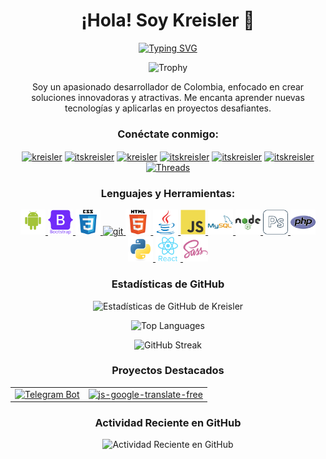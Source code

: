 <h1 align="center">¡Hola! Soy Kreisler 👋</h1>

<p align="center">
  <a href="https://github.com/itskreisler">
    <img src="https://readme-typing-svg.herokuapp.com?color=%2336BCF7&size=22&duration=8000&width=552&lines=Desarrollador+de+Software+%7C+Front-End+%7C+Mobile+%7C+Back-End" alt="Typing SVG">
  </a>
</p>

<p align="center">
  <img src="https://github-profile-trophy.vercel.app/?username=itskreisler&theme=dracula&no-frame=true&no-bg=true&margin-w=4" alt="Trophy">
</p>

<p align="center">
    Soy un apasionado desarrollador de Colombia, enfocado en crear soluciones innovadoras y atractivas. Me encanta aprender nuevas tecnologías y aplicarlas en proyectos desafiantes.
</p>

<h3 align="center">Conéctate conmigo:</h3>
<p align="center">
<a href="https://codepen.io/kreisler" target="blank"><img align="center" src="https://raw.githubusercontent.com/rahuldkjain/github-profile-readme-generator/master/src/images/icons/Social/codepen.svg" alt="kreisler" height="30" width="40" /></a>
<a href="https://twitter.com/itskreisler" target="blank"><img align="center" src="https://raw.githubusercontent.com/rahuldkjain/github-profile-readme-generator/master/src/images/icons/Social/twitter.svg" alt="itskreisler" height="30" width="40" /></a>
<a href="https.linkedin.com/in/kreisler" target="blank"><img align="center" src="https://raw.githubusercontent.com/rahuldkjain/github-profile-readme-generator/master/src/images/icons/Social/linked-in-alt.svg" alt="kreisler" height="30" width="40" /></a>
<a href="https://fb.com/itskreisler" target="blank"><img align="center" src="https://raw.githubusercontent.com/rahuldkjain/github-profile-readme-generator/master/src/images/icons/Social/facebook.svg" alt="itskreisler" height="30" width="40" /></a>
<a href="https.instagram.com/itskreisler" target="blank"><img align="center" src="https://raw.githubusercontent.com/rahuldkjain/github-profile-readme-generator/master/src/images/icons/Social/instagram.svg" alt="itskreisler" height="30" width="40" /></a>
<a href="https.www.youtube.com/c/itskreisler" target="blank"><img align="center" src="https://raw.githubusercontent.com/rahuldkjain/github-profile-readme-generator/master/src/images/icons/Social/youtube.svg" alt="itskreisler" height="30" width="40" /></a>
<a href="https.www.threads.net/@itskreisler" target="_blank"><img src="https://img.shields.io/badge/Threads-000000?style=for-the-badge&logo=threads&logoColor=white" alt="Threads"></a>
</p>

<h3 align="center">Lenguajes y Herramientas:</h3>
<p align="center">
    <a href="https://developer.android.com" target="_blank" rel="noreferrer"> <img src="https://raw.githubusercontent.com/devicons/devicon/master/icons/android/android-original-wordmark.svg" alt="android" width="40" height="40"/> </a>
    <a href="https://getbootstrap.com" target="_blank" rel="noreferrer"> <img src="https://raw.githubusercontent.com/devicons/devicon/master/icons/bootstrap/bootstrap-plain-wordmark.svg" alt="bootstrap" width="40" height="40"/> </a>
    <a href="https://www.w3schools.com/css/" target="_blank" rel="noreferrer"> <img src="https://raw.githubusercontent.com/devicons/devicon/master/icons/css3/css3-original-wordmark.svg" alt="css3" width="40" height="40"/> </a>
    <a href="https://git-scm.com/" target="_blank" rel="noreferrer"> <img src="https://www.vectorlogo.zone/logos/git-scm/git-scm-icon.svg" alt="git" width="40" height="40"/> </a>
    <a href="https://www.w3.org/html/" target="_blank" rel="noreferrer"> <img src="https://raw.githubusercontent.com/devicons/devicon/master/icons/html5/html5-original-wordmark.svg" alt="html5" width="40" height="40"/> </a>
    <a href="https://www.java.com" target="_blank" rel="noreferrer"> <img src="https://raw.githubusercontent.com/devicons/devicon/master/icons/java/java-original.svg" alt="java" width="40" height="40"/> </a>
    <a href="https.developer.mozilla.org/en-US/docs/Web/JavaScript" target="_blank" rel="noreferrer"> <img src="https://raw.githubusercontent.com/devicons/devicon/master/icons/javascript/javascript-original.svg" alt="javascript" width="40" height="40"/> </a>
    <a href="https://www.mysql.com/" target="_blank" rel="noreferrer"> <img src="https://raw.githubusercontent.com/devicons/devicon/master/icons/mysql/mysql-original-wordmark.svg" alt="mysql" width="40" height="40"/> </a>
    <a href="https://nodejs.org" target="_blank" rel="noreferrer"> <img src="https://raw.githubusercontent.com/devicons/devicon/master/icons/nodejs/nodejs-original-wordmark.svg" alt="nodejs" width="40" height="40"/> </a>
    <a href="https://www.photoshop.com/en" target="_blank" rel="noreferrer"> <img src="https://raw.githubusercontent.com/devicons/devicon/master/icons/photoshop/photoshop-line.svg" alt="photoshop" width="40" height="40"/> </a>
    <a href="https://www.php.net" target="_blank" rel="noreferrer"> <img src="https://raw.githubusercontent.com/devicons/devicon/master/icons/php/php-original.svg" alt="php" width="40" height="40"/> </a>
    <a href="https.www.python.org" target="_blank" rel="noreferrer"> <img src="https://raw.githubusercontent.com/devicons/devicon/master/icons/python/python-original.svg" alt="python" width="40" height="40"/> </a>
    <a href="https://reactjs.org/" target="_blank" rel="noreferrer"> <img src="https://raw.githubusercontent.com/devicons/devicon/master/icons/react/react-original-wordmark.svg" alt="react" width="40" height="40"/> </a>
    <a href="https://sass-lang.com" target="_blank" rel="noreferrer"> <img src="https://raw.githubusercontent.com/devicons/devicon/master/icons/sass/sass-original.svg" alt="sass" width="40" height="40"/> </a>
</p>

<h3 align="center">Estadísticas de GitHub</h3>
<p align="center">
  <img src="https://github-readme-stats.vercel.app/api?username=itskreisler&show_icons=true&theme=dracula&locale=es" alt="Estadísticas de GitHub de Kreisler">
</p>
<p align="center">
  <img src="https://github-readme-stats.vercel.app/api/top-langs/?username=itskreisler&layout=compact&theme=dracula&locale=es" alt="Top Languages">
</p>
<p align="center">
  <img src="http://github-readme-streak-stats.herokuapp.com?user=itskreisler&theme=dracula&hide_border=true" alt="GitHub Streak">
</p>

<h3 align="center">Proyectos Destacados</h3>
<table align="center">
  <tr>
    <td align="center">
      <a href="https://github.com/itskreisler/telegram-bot">
        <img src="https://github-readme-stats.vercel.app/api/pin/?username=itskreisler&repo=telegram-bot&theme=dracula" alt="Telegram Bot">
      </a>
    </td>
    <td align="center">
      <a href="https://github.com/itskreisler/js-google-translate-free">
        <img src="https://github-readme-stats.vercel.app/api/pin/?username=itskreisler&repo=js-google-translate-free&theme=dracula" alt="js-google-translate-free">
      </a>
    </td>
  </tr>
</table>

<h3 align="center">Actividad Reciente en GitHub</h3>
<p align="center">
  <img src="https://github-readme-activity-graph.vercel.app/graph?username=itskreisler&theme=dracula&hide_border=true" alt="Actividad Reciente en GitHub">
</p>
